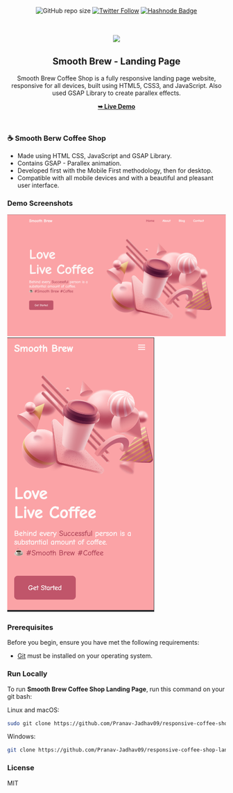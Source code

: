 <div align="center">

![GitHub repo size](https://img.shields.io/github/repo-size/Pranav-Jadhav09/responsive-coffee-shop-landing-page)
[![Twitter Follow](https://img.shields.io/twitter/follow/Pranav_Jadhav09?style=social)](https://twitter.com/Pranav_Jadhav09)
[![Hashnode Badge](https://img.shields.io/badge/Read_What_I_learn-2962FF?style=social&logo=hashnode&logoColor=blue)](https://thejrpranav09.hashnode.dev/master-javascript-scroll-reveal-library-boost-the-user-experience)

<br />
<br />

<img src="https://encrypted-tbn0.gstatic.com/images?q=tbn:ANd9GcQz4rCK8c8nA94jBmC9EGhIQ-wP-8SA4Oi3EQ&usqp=CAU" style="width: 155">

<h2 align="center">Smooth Brew - Landing Page</h2>
Smooth Brew Coffee Shop is a fully responsive landing page website, responsive for all devices, built using HTML5, CSS3, and JavaScript. Also used GSAP Library to create parallex effects.

<a href="https://pranav-jadhav09.github.io/responsive-coffee-shop-landing-page/"><strong>➥ Live Demo</strong></a>

</div>

<br />

### ☕️ Smooth Berw Coffee Shop

- Made using HTML CSS, JavaScript and GSAP Library.
- Contains GSAP - Parallex animation.
- Developed first with the Mobile First methodology, then for desktop.
- Compatible with all mobile devices and with a beautiful and pleasant user interface.

### Demo Screenshots

![Landing Page Demo Screen](./assets/demo/demo1.png "Demo Screen")
![Landing Page Demo Screen](./assets/demo/demo2.png "Demo Screen")

### Prerequisites

Before you begin, ensure you have met the following requirements:

- [Git](https://git-scm.com/downloads "Download Git") must be installed on your operating system.

### Run Locally

To run **Smooth Brew Coffee Shop Landing Page**, run this command on your git bash:

Linux and macOS:

```bash
sudo git clone https://github.com/Pranav-Jadhav09/responsive-coffee-shop-landing-page.git
```

Windows:

```bash
git clone https://github.com/Pranav-Jadhav09/responsive-coffee-shop-landing-page.git
```

### License

MIT

